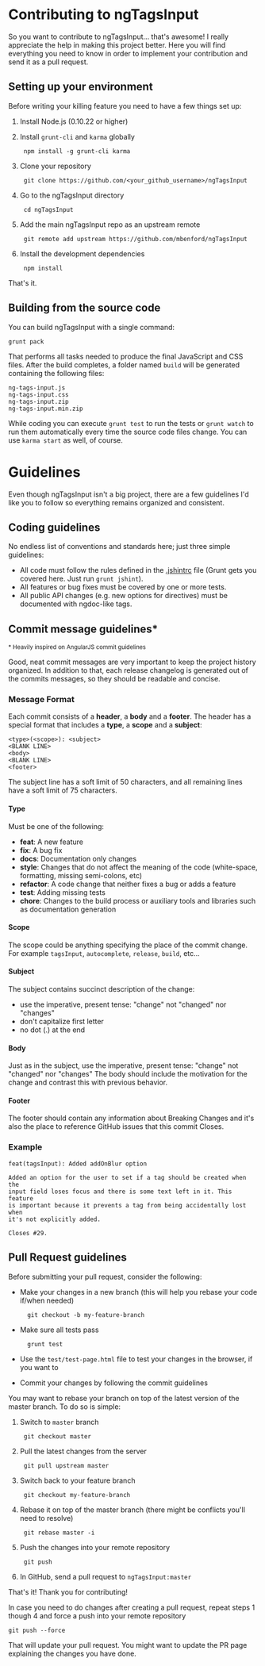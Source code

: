 # Contributing to ngTagsInput

So you want to contribute to ngTagsInput... that's awesome! I really appreciate the help in making this project better. Here you will find everything you need to know in order to implement your contribution and send it as a pull request.

## Setting up your environment

Before writing your killing feature you need to have a few things set up:

1. Install Node.js (0.10.22 or higher)
2. Install `grunt-cli` and `karma` globally

        npm install -g grunt-cli karma

3. Clone your repository

        git clone https://github.com/<your_github_username>/ngTagsInput
        
4. Go to the ngTagsInput directory

        cd ngTagsInput
        
5. Add the main ngTagsInput repo as an upstream remote

        git remote add upstream https://github.com/mbenford/ngTagsInput

6. Install the development dependencies

        npm install
        
That's it.

## Building from the source code

You can build ngTagsInput with a single command:

    grunt pack
    
That performs all tasks needed to produce the final JavaScript and CSS files. After the build completes, a folder named `build` will be generated containing the following files:

    ng-tags-input.js
    ng-tags-input.css
    ng-tags-input.zip
    ng-tags-input.min.zip

While coding you can execute `grunt test` to run the tests or `grunt watch` to run them automatically every time the source code files change. You can use `karma start` as well, of course.

# Guidelines

Even though ngTagsInput isn't a big project, there are a few guidelines I'd like you to follow so everything remains organized and consistent.

## Coding guidelines

No endless list of conventions and standards here; just three simple guidelines:

- All code must follow the rules defined in the [.jshintrc](/jshintrc) file (Grunt gets you covered here. Just run `grunt jshint`).
- All features or bug fixes must be covered by one or more tests.
- All public API changes (e.g. new options for directives) must be documented with ngdoc-like tags.

## Commit message guidelines*

<small>\* Heavily inspired on AngularJS commit guidelines</small>

Good, neat commit messages are very important to keep the project history organized. In addition to that, each release changelog is generated out of the commits messages, so they should be readable and concise.

### Message Format

Each commit consists of a **header**, a **body** and a **footer**. The header has a special format that includes a **type**, a **scope** and a **subject**:

    <type>(<scope>): <subject>
    <BLANK LINE>
    <body>
    <BLANK LINE>
    <footer>
    
The subject line has a soft limit of 50 characters, and all remaining lines have a soft limit of 75 characters.

#### Type

Must be one of the following:

- **feat**: A new feature
- **fix**: A bug fix
- **docs**: Documentation only changes
- **style**: Changes that do not affect the meaning of the code (white-space, formatting, missing semi-colons, etc)
- **refactor**: A code change that neither fixes a bug or adds a feature
- **test**: Adding missing tests
- **chore**: Changes to the build process or auxiliary tools and libraries such as documentation generation

#### Scope

The scope could be anything specifying the place of the commit change. For example `tagsInput`, `autocomplete`, `release`, `build`, etc...

#### Subject

The subject contains succinct description of the change:

- use the imperative, present tense: "change" not "changed" nor "changes"
- don't capitalize first letter
- no dot (.) at the end

#### Body

Just as in the subject, use the imperative, present tense: "change" not "changed" nor "changes" The body should include the motivation for the change and contrast this with previous behavior.

#### Footer

The footer should contain any information about Breaking Changes and it's also the place to reference GitHub issues that this commit Closes.

### Example

    feat(tagsInput): Added addOnBlur option

    Added an option for the user to set if a tag should be created when the
    input field loses focus and there is some text left in it. This feature
    is important because it prevents a tag from being accidentally lost when
    it's not explicitly added.

    Closes #29.

## Pull Request guidelines

Before submitting your pull request, consider the following:

- Make your changes in a new branch (this will help you rebase your code if/when needed)

        git checkout -b my-feature-branch
              
- Make sure all tests pass

        grunt test
        
- Use the `test/test-page.html` file to test your changes in the browser, if you want to
- Commit your changes by following the commit guidelines

You may want to rebase your branch on top of the latest version of the master branch. To do so is simple:

1. Switch to `master` branch

        git checkout master      

2. Pull the latest changes from the server

        git pull upstream master
        
3. Switch back to your feature branch

        git checkout my-feature-branch
        
4. Rebase it on top of the master branch (there might be conflicts you'll need to resolve)

        git rebase master -i
        
5. Push the changes into your remote repository

        git push
        
6. In GitHub, send a pull request to `ngTagsInput:master`

That's it! Thank you for contributing!

In case you need to do changes after creating a pull request, repeat steps 1 though 4 and force a push into your remote repository

    git push --force
    
That will update your pull request. You might want to update the PR page explaining the changes you have done.